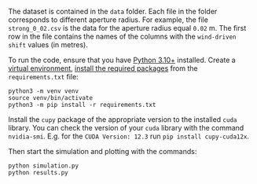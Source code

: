 The dataset is contained in the `data` folder.
Each file in the folder corresponds to different aperture radius.
For example, the file `strong_0_02.csv` is the data for the aperture radius equal `0.02` m.
The first row in the file contains the names of the columns with the `wind-driven shift` values (in metres).

To run the code, ensure that you have [Python 3.10+](https://realpython.com/installing-python/#how-to-install-python-on-linux) installed.
Create a [virtual environment](https://packaging.python.org/en/latest/tutorials/installing-packages/#creating-and-using-virtual-environments), [install the required packages](https://packaging.python.org/en/latest/tutorials/installing-packages/#use-pip-for-installing) from the `requirements.txt` file:
```
python3 -m venv venv
source venv/bin/activate
python3 -m pip install -r requirements.txt
```

Install the `cupy` package of the appropriate version to the installed `cuda` library.
You can check the version of your `cuda` library with the command `nvidia-smi`.
E.g. for the `CUDA Version: 12.3` run `pip install cupy-cuda12x`.

Then start the simulation and plotting with the commands:
```
python simulation.py
python results.py
```
